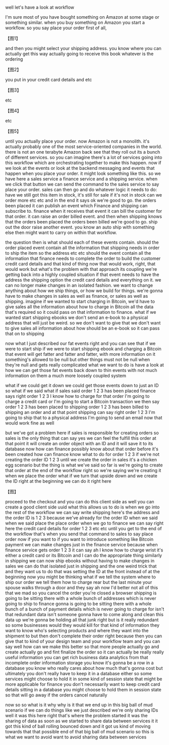 well let's have a look at workflow

I'm sure most of you have bought something on Amazon at some stage or something similar.
when you buy something on Amazon you start a workflow.
so you say place your order first of all, 

【图1】

and then you might select your shipping address. 
you know where you can actually get this way actually going to receive this book whatever is the ordering

【图2】

you put in your credit card details and etc

【图3】

etc

【图4】

etc

【图5】

until you actually place your order.
now Amazon is not a monolith.
it's actually probably one of the most service-oriented companies in the world.
there is not an one terabyte Amazon back see that they roll out its a bunch of different services.
so you can imagine there's a lot of services going into this workflow which are orchestrating together to make this happen.
now if we look at the events or look at the backend messaging and events that happen when you place your order.
it might look something like this.
so we have here a sales service a finance service and a shipping service.
when we click that button we can send the command to the sales service to say place your order.
sales can then go and do whatever logic it needs to do:
have we still got this item in stock,
it's still for sale if it's not in stock can we order more etc etc
and in the end it says ok we're good to go.
the orders been placed it can publish an event which Finance and shipping can subscribe to.
finance when it receives that event it can bill the customer for that order.
it can raise an order billed event.
and then when shipping knows that the orders been placed the orders been billed we're good to go.
ship out the door raise another event.
you know an auto ship with something else then might want to carry on within that workflow.


the question then is what should each of these events contain.
should the order placed event contain all the information that shipping needs in order to ship the item so the address etc etc
should the event contain all the information that finance needs to complete the order to build the customer credit card details and that kind of thing 
now that would work, right, that would work 
but what's the problem with that approach
its coupling
we're getting back into a highly coupled situation
if that event needs to have the address the shipping option the credit card details and everything on it.
we can no longer make changes in an isolated fashion.
we want to change anything about how we ship things, or how we build for things.
we're gonna have to make changes in sales as well as finance, or sales as well as shipping.
imagine if we wanted to start charging in Bitcoin, 
we'd have to give sales all the information about how to charge in Bitcoin all the data that's required
so it could pass on that information to finance.
what if we wanted start shipping ebooks we don't send an e-book to a physical address that will just be weird.
so we don't want to give that we don't want to give sales all information about how should be an e-book 
so it can pass that on to shipping

now what I just described our fat events right
and you can see that if we were to start ship if we were to start shipping ebook
and charging a Bitcoin that event will get fatter and fatter and fatter, with more information on it
something's allowed to be null but other things must not be null 
when they're null and gets really complicated
what we want to do is have a look at how we can get those fat events back down to thin events
with not much information on them
a much more loosely coupled system


what if we could get it down we could get those events down to just an ID
so what if we said what if sales said order 1 2 3 has been placed
finance says right order 1 2 3 I know how to charge for that order
I'm going to charge a credit card or I'm going to start a Bitcoin transaction 
we then say order 1 2 3 has been placed to shipping order
1 2 3 has been billed to shipping an order
and at that point shipping can say right order 1 2 3 I'm going to ship that to a physical address
I'm going to send an email now
that would work fine as well


but we've got a problem here if sales is responsible for creating orders
so sales is the only thing that can say yes we can feel the fulfill this order 
at that point it will create an order object with an ID
and it will save it to its database
now how can finance possibly know about that order before it's been created
how can finance know what to do for order 1 2 3
if we're not creating the order ID 1 2 3 until we create the order in sales
it's a chicken egg scenario
but the thing is what we've said so far is we're going to create that order at the end of the workflow right
so we're saying we're creating it when we place the order
what if we turn that upside down and we create the ID right at the beginning 
we can do it right here

【图】

proceed to the checkout
and you can do this client side as well
you can create a good client side uuid
what this allows us to do is when we go into the rest of the workflow 
we can say write shipping here's the address and the order ID is 1 2 3
because we've already for the order ID when we said when we said place the place order 
when we go to finance we can say right here the credit card details for order 1 2 3
etc etc until you get to the end of the workflow 
that's when you send that command to sales to say place order
now if you want to if you want to introduce something like Bitcoin payment
we can make changes just in the finance service
because when finance service gets order 1 2 3
it can say ah I know how to charge wrist
it's either a credit card or its Bitcoin
and I can do the appropriate thing
similarly in shipping we can now ship ebooks without having to make changes in sales
we can do that isolated just in shipping
and the one weird trick that and they want us to do that was setting the ID at the front instead of at the beginning
now you might be thinking what if we tell the system where to ship our order 
we tell them how to charge rear
but the last minute your spouse walks through a door 
and they say ah now I'd better not all of this that we mad 
so you cancel the order 
you're closed a browser 
shipping is going to be sitting there with a whole bunch of addresses
which is never going to ship to 
finance gonna is going to be sitting there with a whole bunch of a bunch of payment details
which is never going to charge for
isn't that redundant data
isn't someone gonna have to come along and clean this data up 
we're gonna be holding all that junk right
but is it really redundant so
some businesses would they would kill for that kind of information 
they want to know who's selecting products and where they want into the shipment to 
but then don't complete their order right
because then you can give that to kind of your design team and your workflow team
and you can say well how can we make this better so that more people actually go and create
actually go and fint finalize the order
so it can actually be really really useful information 
you can get rich business data analytics from that incomplete order information storage
you know it's gonna be a row in a database
you know who really cares about how much that's gonna cost
but ultimately you don't really have to keep it in a database
either so some services might choose to hold it in some kind of session state that might be more applicable for finance 
you don't necessarily want to keep credit card details sitting in a database
you might choose to hold them in session state so that will go away if the orders cancel naturally

now so so what is it why why is it that we end up in this big ball of mud scenario
if we can do things like we just described
we're only sharing IDs
well it was this here right that's where the problem started
it was the sharing of data 
as soon as we started to share data between services
it it got this kind of ball rolling bounced down 
and it got us kind of moving towards that that possible end of that big ball of mud scenario
so this is what we want to avoid
want to avoid sharing data between services 